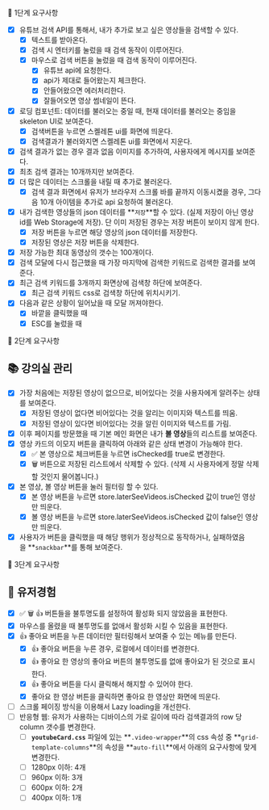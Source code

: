 🎯 1단계 요구사항

- [x] 유튜브 검색 API를 통해서, 내가 추가로 보고 싶은 영상들을 검색할 수 있다.
  - [x] 텍스트를 받아온다.
  - [x] 검색 시 엔터키를 눌렀을 때 검색 동작이 이루어진다.
  - [x] 마우스로 검색 버튼을 눌렀을 때 검색 동작이 이루어진다.
    - [x] 유튜브 api에 요청한다.
    - [x] api가 제대로 들어왔는지 체크한다.
    - [x] 안들어왔으면 에러처리한다.
    - [x] 잘들어오면 영상 썸네일이 뜬다.
- [x] 로딩 컴포넌트: 데이터를 불러오는 중일 때, 현재 데이터를 불러오는 중임을 skeleton UI로 보여준다.
  - [x] 검색버튼을 누르면 스켈레톤 ui를 화면에 띄운다.
  - [x] 검색결과가 불러와지면 스켈레톤 ui를 화면에서 지운다.
- [x] 검색 결과가 없는 경우 결과 없음 이미지를 추가하여, 사용자에게 메시지를 보여준다.
- [x] 최초 검색 결과는 10개까지만 보여준다.
- [x] 더 많은 데이터는 스크롤을 내릴 때 추가로 불러온다.
  - [x] 검색 결과 화면에서 유저가 브라우저 스크롤 바를 끝까지 이동시켰을 경우, 그다음 10개 아이템을 추가로 api 요청하여 불러온다.
- [x] 내가 검색한 영상들의 json 데이터를 **`저장`**할 수 있다. (실제 저장이 아닌 영상 id를 Web Storage에 저장). 단 이미 저장된 경우는 저장 버튼이 보이지 않게 한다.
  - [x] 저장 버튼을 누르면 해당 영상의 json 데이터를 저장한다.
  - [x] 저장된 영상은 저장 버튼을 삭제한다.
- [x] 저장 가능한 최대 동영상의 갯수는 100개이다.
- [x] 검색 모달에 다시 접근했을 때 가장 마지막에 검색한 키워드로 검색한 결과를 보여준다.
- [x] 최근 검색 키워드를 3개까지 화면상에 검색창 하단에 보여준다.
  - [x] 최근 검색 키워드 css로 검색창 하단에 위치시키기.
- [x] 다음과 같은 상황이 일어났을 때 모달 꺼져야한다.
  - [x] 바깥을 클릭했을 때
  - [x] ESC를 눌렀을 때

🎯 2단계 요구사항

## 📚 강의실 관리

- [x] 가장 처음에는 저장된 영상이 없으므로, 비어있다는 것을 사용자에게 알려주는 상태를 보여준다.
  - [x] 저장된 영상이 없다면 비어있다는 것을 알리는 이미지와 텍스트를 띄움.
  - [x] 저장된 영상이 있다면 비어있다는 것을 알린 이미지와 텍스트를 가림.
- [x] 이후 페이지를 방문했을 때 기본 메인 화면은 내가 **볼 영상**들의 리스트를 보여준다.
- [x] 영상 카드의 이모지 버튼을 클릭하여 아래와 같은 상태 변경이 가능해야 한다.
  - [x] ✅ 본 영상으로 체크버튼을 누르면 isChecked를 true로 변경한다.
  - [x] 🗑️ 버튼으로 저장된 리스트에서 삭제할 수 있다. (삭제 시 사용자에게 정말 삭제할 것인지 물어봅니다.)
- [x] 본 영상, 볼 영상 버튼을 눌러 필터링 할 수 있다.
  - [x] 본 영상 버튼을 누르면 store.laterSeeVideos.isChecked 값이 true인 영상만 띄운다.
  - [x] 볼 영상 버튼을 누르면 store.laterSeeVideos.isChecked 값이 false인 영상만 띄운다.
- [x] 사용자가 버튼을 클릭했을 때 해당 행위가 정상적으로 동작하거나, 실패하였음을 **`snackbar`**를 통해 보여준다.

🎯 3단계 요구사항

## 🤳 유저경험

- [x] ✅ 🗑 👍 버튼들을 불투명도를 설정하여 활성화 되지 않았음을 표현한다.
- [x] 마우스를 올렸을 때 불투명도를 없애서 활성화 시킬 수 있음을 표현한다.
- [x] 👍 좋아요 버튼을 누른 데이터만 필터링해서 보여줄 수 있는 메뉴를 만든다.
  - [x] 👍 좋아요 버튼을 누른 경우, 로컬에서 데이터를 변경한다.
  - [x] 👍 좋아요 한 영상의 좋아요 버튼의 불투명도를 없애 좋아요가 된 것으로 표시한다.
  - [x] 👍 좋아요 버튼을 다시 클릭해서 해지할 수 있어야 한다.
  - [x] 좋아요 한 영상 버튼을 클릭하면 좋아요 한 영상만 화면에 띄운다.
- [ ] 스크롤 페이징 방식을 이용해서 Lazy loading을 개선한다.
- [ ] 반응형 웹: 유저가 사용하는 디바이스의 가로 길이에 따라 검색결과의 row 당 column 갯수를 변경한다.
  - [ ] **`youtubeCard.css`** 파일에 있는 **`.video-wrapper`**의 css 속성 중 **`grid-template-columns`**의 속성을 **`auto-fill`**에서 아래의 요구사항에 맞게 변경한다.
  - [ ] 1280px 이하: 4개
  - [ ] 960px 이하: 3개
  - [ ] 600px 이하: 2개
  - [ ] 400px 이하: 1개

